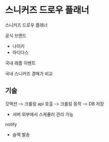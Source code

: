 # 스니커즈 드로우 플래너

스니커즈 드로우 플래너

공식 브랜드
- 나이키
- 아디다스

국내 래플 이벤트


국내 스니커즈 경매가 비교

## 기술

깃액션 -> 크롤링 api 호출 -> 크롤링 동작 -> DB 저장
- 서버 외부에서 스케쥴러 관리 가능

notify
- 슬랙 발송

